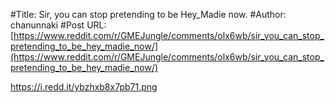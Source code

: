 #Title: Sir, you can stop pretending to be Hey_Madie now.
#Author: chanunnaki
#Post URL: [https://www.reddit.com/r/GMEJungle/comments/olx6wb/sir_you_can_stop_pretending_to_be_hey_madie_now/](https://www.reddit.com/r/GMEJungle/comments/olx6wb/sir_you_can_stop_pretending_to_be_hey_madie_now/)


https://i.redd.it/ybzhxb8x7pb71.png